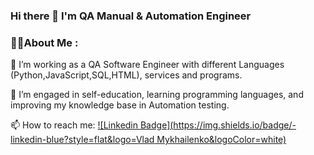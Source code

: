 ### Hi there 👋 I'm QA Manual & Automation Engineer

### :man_technologist:About Me :
   
:telescope: I’m working as a QA Software Engineer with different Languages (Python,JavaScript,SQL,HTML), services and programs.

:seedling: I’m  engaged in self-education, learning programming languages, and improving my knowledge base in Automation testing.

:mailbox: How to reach me: 
[![Linkedin Badge](https://img.shields.io/badge/-linkedin-blue?style=flat&logo=Vlad Mykhailenko&logoColor=white)](https://www.linkedin.com/in/vlad-mykhailenko/)
   

